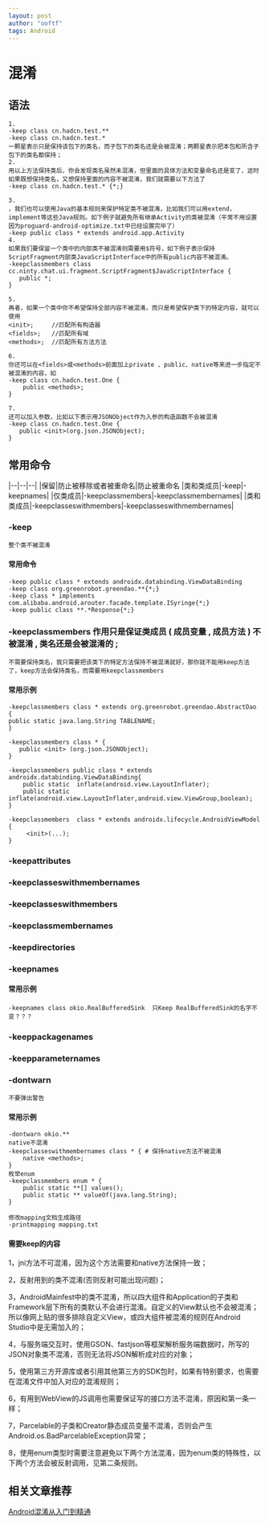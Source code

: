 ```yaml
---
layout: post
author: "ooftf"
tags: Android
---
```


# 混淆
## 语法
    1.
    -keep class cn.hadcn.test.**
    -keep class cn.hadcn.test.*
    一颗星表示只是保持该包下的类名，而子包下的类名还是会被混淆；两颗星表示把本包和所含子包下的类名都保持；
    2.
    用以上方法保持类后，你会发现类名虽然未混淆，但里面的具体方法和变量命名还是变了，这时如果既想保持类名，又想保持里面的内容不被混淆，我们就需要以下方法了
    -keep class cn.hadcn.test.* {*;}
    
    3.
    ，我们也可以使用Java的基本规则来保护特定类不被混淆，比如我们可以用extend，implement等这些Java规则。如下例子就避免所有继承Activity的类被混淆（平常不用设置因为proguard-android-optimize.txt中已经设置完毕了）
    -keep public class * extends android.app.Activity
    4.
    如果我们要保留一个类中的内部类不被混淆则需要用$符号，如下例子表示保持ScriptFragment内部类JavaScriptInterface中的所有public内容不被混淆。
    -keepclassmembers class cc.ninty.chat.ui.fragment.ScriptFragment$JavaScriptInterface {
       public *;
    }
    
    5.
    再者，如果一个类中你不希望保持全部内容不被混淆，而只是希望保护类下的特定内容，就可以使用
    <init>;     //匹配所有构造器
    <fields>;   //匹配所有域
    <methods>;  //匹配所有方法方法
    
    6.
    你还可以在<fields>或<methods>前面加上private 、public、native等来进一步指定不被混淆的内容，如
    -keep class cn.hadcn.test.One {
        public <methods>;
    }
    
    7.
    还可以加入参数，比如以下表示用JSONObject作为入参的构造函数不会被混淆
    -keep class cn.hadcn.test.One {
       public <init>(org.json.JSONObject);
    }
    
    
    
    
  
## 常用命令
|--|--|--|
|保留|防止被移除或者被重命名|防止被重命名
|类和类成员|-keep|-keepnames|
|仅类成员|-keepclassmembers|-keepclassmembernames|
|类和类成员|-keepclasseswithmembers|-keepclasseswithmembernames|


### -keep
    整个类不被混淆
#### 常用命令
    -keep public class * extends androidx.databinding.ViewDataBinding
    -keep class org.greenrobot.greendao.**{*;}
    -keep class * implements com.alibaba.android.arouter.facade.template.ISyringe{*;}
    -keep public class **.*Response{*;}
    
### -keepclassmembers 作用只是保证类成员 ( 成员变量 , 成员方法 ) 不被混淆 , 类名还是会被混淆的 ; 
    不需要保持类名，我只需要把该类下的特定方法保持不被混淆就好，那你就不能用keep方法了，keep方法会保持类名，而需要用keepclassmembers
#### 常用示例
    -keepclassmembers class * extends org.greenrobot.greendao.AbstractDao {
    public static java.lang.String TABLENAME;
    }
    
    -keepclassmembers class * {
       public <init> (org.json.JSONObject);
    }
    
    -keepclassmembers public class * extends androidx.databinding.ViewDataBinding{
        public static  inflate(android.view.LayoutInflater);
        public static  inflate(android.view.LayoutInflater,android.view.ViewGroup,boolean);
    }
    
    -keepclassmembers  class * extends androidx.lifecycle.AndroidViewModel {
         <init>(...);
    }
    
### -keepattributes
### -keepclasseswithmembernames
### -keepclasseswithmembers
### -keepclassmembernames
### -keepdirectories
### -keepnames
#### 常用示例
    -keepnames class okio.RealBufferedSink  只Keep RealBufferedSink的名字不变？？？
### -keeppackagenames
### -keepparameternames
### -dontwarn
    不要弹出警告
#### 常用示例
    -dontwarn okio.**
    native不混淆 
    -keepclasseswithmembernames class * { # 保持native方法不被混淆    
        native <methods>;
    }
    枚举enum
    -keepclassmembers enum * {  
        public static **[] values();  
        public static ** valueOf(java.lang.String);  
    }
    
    修改mapping文档生成路径
    -printmapping mapping.txt
#### 需要keep的内容
1，jni方法不可混淆，因为这个方法需要和native方法保持一致；

2，反射用到的类不混淆(否则反射可能出现问题)；

3，AndroidMainfest中的类不混淆，所以四大组件和Application的子类和Framework层下所有的类默认不会进行混淆。自定义的View默认也不会被混淆；所以像网上贴的很多排除自定义View，或四大组件被混淆的规则在Android Studio中是无需加入的；

4，与服务端交互时，使用GSON、fastjson等框架解析服务端数据时，所写的JSON对象类不混淆，否则无法将JSON解析成对应的对象；

5，使用第三方开源库或者引用其他第三方的SDK包时，如果有特别要求，也需要在混淆文件中加入对应的混淆规则；

6，有用到WebView的JS调用也需要保证写的接口方法不混淆，原因和第一条一样；

7，Parcelable的子类和Creator静态成员变量不混淆，否则会产生Android.os.BadParcelableException异常；   

8，使用enum类型时需要注意避免以下两个方法混淆，因为enum类的特殊性，以下两个方法会被反射调用，见第二条规则。


## 相关文章推荐
[Android混淆从入门到精通](https://www.jianshu.com/p/7436a1a32891)
